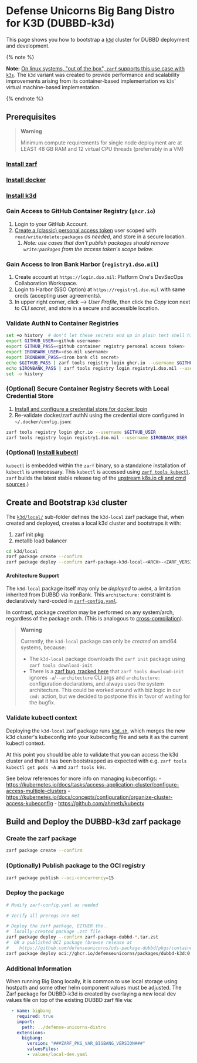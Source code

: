 # Defense Unicorns Big Bang Distro for K3D (DUBBD-k3d)

This page shows you how to bootstrap a [`k3d`](https://k3d.io) cluster for DUBBD deployment and development.

{% note %}

**Note:** [On linux systems, "out of the box", `zarf` supports this use case with `k3s`](https://docs.zarf.dev/docs/zarf-tutorials/creating-a-k8s-cluster-with-zarf). The `k3d` variant was created to provide performance and scalability improvements arising from its container-based implementation vs `k3s`' virtual machine-based implementation.

{% endnote %}

## Prerequisites

> **Warning**
>
> Minimum compute requirements for single node deployment are at LEAST 48 GB RAM and 12 virtual CPU threads (preferrably in a VM)

### [Install zarf](https://docs.zarf.dev/docs/getting-started/#installing-zarf)

### [Install docker](https://docs.docker.com/install/https://docs.docker.com/install/)

### [Install k3d](https://k3d.io/v5.5.1/#installation)

### Gain Access to GitHub Container Registry (`ghcr.io`)

1. Login to your GitHub Account.
1. [Create a (classic) personal access token](https://docs.github.com/en/packages/working-with-a-github-packages-registry/working-with-the-container-registry#authenticating-with-a-personal-access-token-classic) user scoped with `read/write/delete:packages` _as needed_, and store in a secure location.
    1. _Note: use cases that don't publish packages should remove `write:packages` from the access token's scope below._

### Gain Access to Iron Bank Harbor (`registry1.dso.mil`)

1. Create account at `https://login.dso.mil`: Platform One's DevSecOps Collaboration Workspace.
1. Login to Harbor (SSO Option) at `https://registry1.dso.mil` with same creds (accepting user agreements).
1. In upper right corner, click *<your username>* --> *User Profile*, then click the *Copy* icon next to *CLI secret*, and store in a secure and accessible location. 

### Validate AuthN to Container Registries

```bash
set +o history  # don't let these secrets end up in plain text shell history
export GITHUB_USER=<github username>
export GITHUB_PASS=<github container registry personal access token>
export IRONBANK_USER=<dso.mil username>
export IRONBANK_PASS=<iron bank cli secret>
echo $GITHUB_PASS | zarf tools registry login ghcr.io --username $GITHUB_USER --password-stdin
echo $IRONBANK_PASS | zarf tools registry login registry1.dso.mil --username $IRONBANK_USER --password-stdin
set -o history
```

### (Optional) Secure Container Registry Secrets with Local Credential Store

1. [Install and configure a credential store for docker login](https://docs.docker.com/engine/reference/commandline/login/#credentials-store)
1. Re-validate docker/zarf authN using the credential store configured in `~/.docker/config.json`:

```bash
zarf tools registry login ghcr.io --username $GITHUB_USER
zarf tools registry login registry1.dso.mil --username $IRONBANK_USER
```

### (Optional) [Install kubectl](https://kubernetes.io/docs/tasks/tools/#kubectlhttps://kubernetes.io/docs/tasks/tools/#kubectl)

`kubectl` is embedded within the `zarf` binary, so a standalone installation of `kubectl` is unnecessary. This `kubectl` is accessed using [`zarf tools kubectl`](https://docs.zarf.dev/docs/the-zarf-cli/cli-commands/zarf_tools_kubectl). `zarf` builds the latest stable release tag of the [upstream k8s.io cli and cmd sources](https://github.com/defenseunicorns/zarf/blob/ee4da6a938811e3da1801dac284dd2b2e8ee665f/src/cmd/tools/kubectl.go#L11).)

## Create and Bootstrap `k3d` cluster

The [`k3d/local/`](./k3d/local) sub-folder defines the `k3d-local` zarf package that, when created and deployed, creates a local k3d cluster and bootstraps it with:

1. zarf init pkg
2. metallb load balancer

```bash
cd k3d/local
zarf package create --confirm
zarf package deploy --confirm zarf-package-k3d-local-<ARCH>-<ZARF_VERSION>.tar.zst 
```

#### Architecture Support 

The `k3d-local` package itself may only be _deployed_ to `amd64`, a limitation inherited from DUBBD via IronBank. This `architecture:` constraint is declaratively hard-coded in [`zarf-config.yaml`](./zarf-config.yaml). 

In contrast, package _creation_ may be performed on any system/arch, regardless of the package arch. (This is analogous to [cross-compilation](https://en.wikipedia.org/wiki/Cross_compiler)).

> **Warning**
>
> Currently, the `k3d-local` package can only be _created_ on amd64 systems, because:
> 
> * The `k3d-local` package downloads the `zarf init` package using `zarf tools download-init`
> * There is a [zarf bug, tracked here](https://github.com/defenseunicorns/zarf/issues/1837) that `zarf tools download-init` ignores `-a`/`--architecture` CLI args and `architecture:` configuration declarations, and always uses the system architecture. This could be worked around with biz logic in our `cmd:` action, but we decided to postpone this in favor of waiting for the bugfix.

### Validate kubectl context 

Deploying the `k3d-local` zarf package runs [`k3d.sh`](./local/scripts/k3d.sh), which merges the new k3d cluster's kubeconfig into your kubeconfig file and sets it as the current kubectl context. 

At this point you should be able to validate that you can access the k3d cluster and that it has been bootstrapped as expected with e.g. `zarf tools kubectl get pods -A` and `zarf tools k9s`.

See below references for more info on managing kubeconfigs:
    - https://kubernetes.io/docs/tasks/access-application-cluster/configure-access-multiple-clusters
    - https://kubernetes.io/docs/concepts/configuration/organize-cluster-access-kubeconfig
    - https://github.com/ahmetb/kubectx

## Build and Deploy the DUBBD-k3d zarf package

### Create the zarf package

```bash
zarf package create --confirm
```

### (Optionally) Publish package to the OCI registry

```bash
zarf package publish --oci-concurrency=15
```

### Deploy the package

```bash
# Modify zarf-config.yaml as needed

# Verify all prereqs are met

# Deploy the zarf package, EITHER the..
#  locally-created package .zst file
zarf package deploy --confirm zarf-package-dubbd-*.tar.zst
#  OR a published OCI package (browse release at
#    https://github.com/defenseunicorns/uds-package-dubbd/pkgs/container/packages%2Fdubbd-k3d)
zarf package deploy oci://ghcr.io/defenseunicorns/packages/dubbd-k3d:0.0.1-amd64 --oci-concurrency=15
```

### Additional Information

When running Big Bang locally, it is common to use local storage using hostpath and some other helm component values must be adjusted.  The Zarf package for DUBBD-k3d is created by overlaying a new local dev values file on top of the existing DUBBD zarf file via:

```yaml
  - name: bigbang
    required: true
    import:
      path: ../defense-unicorns-distro
    extensions:
      bigbang:
        version: "###ZARF_PKG_VAR_BIGBANG_VERSION###"
        valuesFiles:
        - values/local-dev.yaml
```


